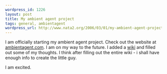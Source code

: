 ```yaml
--- 
wordpress_id: 1226
layout: post
title: My ambient agent project
tags: general, ambientagent
wordpress_url: http://www.nata2.org/2006/03/01/my-ambient-agent-project/
---
```

I am officially starting my ambient agent project. Check out the website at <a href="http://ambientagent.com/">ambientagent.com</a>. I am on my way to the future. I added a <a href="http://ambientagent.com/wiki/index.php/Main_Page">wiki</a> and filled out some of my thoughts. I think after filling out the entire wiki - i shall have enough info to create the little guy.

I am excited.
